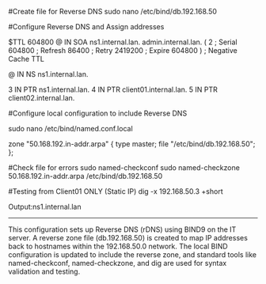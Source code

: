 #Create file for Reverse DNS
sudo nano /etc/bind/db.192.168.50

#Configure Reverse DNS and Assign addresses

$TTL 604800
@   IN  SOA ns1.internal.lan. admin.internal.lan. (
          2         ; Serial
     604800         ; Refresh
      86400         ; Retry
    2419200         ; Expire
     604800 )       ; Negative Cache TTL

@       IN  NS      ns1.internal.lan.

3       IN  PTR     ns1.internal.lan.
4       IN  PTR     client01.internal.lan.
5       IN  PTR     client02.internal.lan.


#Configure local configuration to include Reverse DNS

sudo nano /etc/bind/named.conf.local

zone "50.168.192.in-addr.arpa" {
    type master;
    file "/etc/bind/db.192.168.50";
};

#Check file for errors
sudo named-checkconf
sudo named-checkzone 50.168.192.in-addr.arpa /etc/bind/db.192.168.50

#Testing from Client01 ONLY (Static IP)
dig -x 192.168.50.3 +short

Output:ns1.internal.lan

------------------------------------------------------------------------------------------------------------------------
This configuration sets up Reverse DNS (rDNS) using BIND9 on the IT server. A reverse zone file (db.192.168.50) is created to map IP addresses back to hostnames within the 192.168.50.0 network. The local BIND configuration is updated to include the reverse zone, and standard tools like named-checkconf, named-checkzone, and dig are used for syntax validation and testing.
